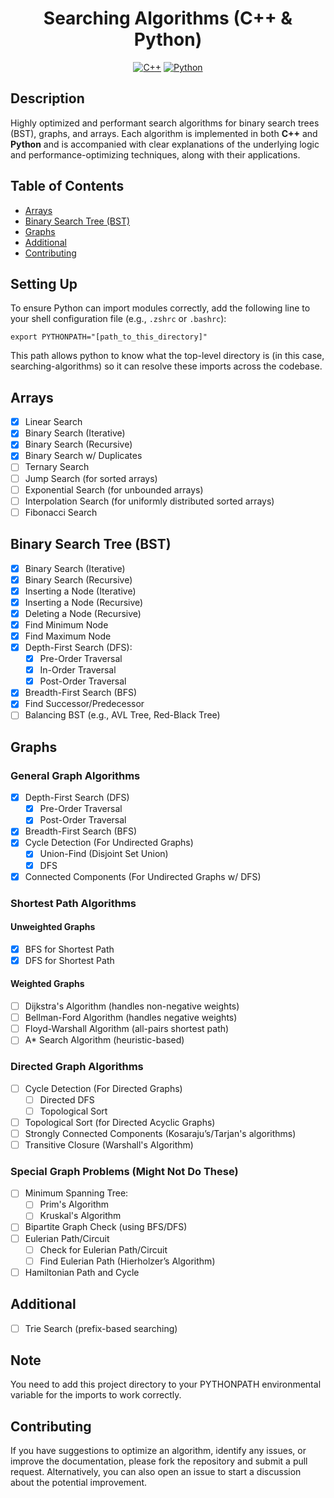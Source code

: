 <h1 align="center">Searching Algorithms (C++ & Python)</h1>

<p align="center">
	<a href="#"><img alt="C++" src="https://img.shields.io/badge/c++-00599C?style=for-the-badge&logo=cplusplus&logoColor=white"></a>
	<a href="#"><img alt="Python" src="https://img.shields.io/badge/python-3670A0?style=for-the-badge&logo=python&logoColor=ffdd54"></a>
</p>

## Description
Highly optimized and performant search algorithms for binary search trees (BST), graphs, and arrays. Each algorithm is implemented in both **C++** and **Python** and is accompanied with clear explanations of the underlying logic and performance-optimizing techniques, along with their applications.

## Table of Contents
- [Arrays](#arrays)
- [Binary Search Tree (BST)](#binary-search-tree-bst)
- [Graphs](#graphs)
- [Additional](#additional)
- [Contributing](#contributing)

## Setting Up
To ensure Python can import modules correctly, add the following line to your shell configuration file (e.g., `.zshrc` or `.bashrc`):

```
export PYTHONPATH="[path_to_this_directory]"
```

This path allows python to know what the top-level directory is (in this case, searching-algorithms) so it can resolve these imports across the codebase.

## Arrays
- [x] Linear Search
- [x] Binary Search (Iterative)
- [x] Binary Search (Recursive)
- [x] Binary Search w/ Duplicates
- [ ] Ternary Search
- [ ] Jump Search (for sorted arrays)
- [ ] Exponential Search (for unbounded arrays)
- [ ] Interpolation Search (for uniformly distributed sorted arrays)
- [ ] Fibonacci Search

## Binary Search Tree (BST)
- [x] Binary Search (Iterative)
- [x] Binary Search (Recursive)
- [x] Inserting a Node (Iterative)
- [x] Inserting a Node (Recursive)
- [x] Deleting a Node (Recursive)
- [x] Find Minimum Node
- [x] Find Maximum Node
- [x] Depth-First Search (DFS):
  - [x] Pre-Order Traversal
  - [x] In-Order Traversal
  - [x] Post-Order Traversal
- [x] Breadth-First Search (BFS)
- [x] Find Successor/Predecessor
- [ ] Balancing BST (e.g., AVL Tree, Red-Black Tree)

## Graphs

### General Graph Algorithms
- [x] Depth-First Search (DFS)
  - [x] Pre-Order Traversal
  - [x] Post-Order Traversal
- [x] Breadth-First Search (BFS)
- [x] Cycle Detection (For Undirected Graphs)
  - [x] Union-Find (Disjoint Set Union)
  - [x] DFS
- [x] Connected Components (For Undirected Graphs w/ DFS)

### Shortest Path Algorithms
#### Unweighted Graphs
- [x] BFS for Shortest Path
- [x] DFS for Shortest Path
#### Weighted Graphs
- [ ] Dijkstra's Algorithm (handles non-negative weights)
- [ ] Bellman-Ford Algorithm (handles negative weights)
- [ ] Floyd-Warshall Algorithm (all-pairs shortest path)
- [ ] A* Search Algorithm (heuristic-based)

### Directed Graph Algorithms
- [ ] Cycle Detection (For Directed Graphs)
  - [ ] Directed DFS
  - [ ] Topological Sort
- [ ] Topological Sort (for Directed Acyclic Graphs)
- [ ] Strongly Connected Components (Kosaraju’s/Tarjan's algorithms)
- [ ] Transitive Closure (Warshall's Algorithm)

### Special Graph Problems (Might Not Do These)
- [ ] Minimum Spanning Tree:
  - [ ] Prim's Algorithm
  - [ ] Kruskal's Algorithm
- [ ] Bipartite Graph Check (using BFS/DFS)
- [ ] Eulerian Path/Circuit
  - [ ] Check for Eulerian Path/Circuit
  - [ ] Find Eulerian Path (Hierholzer’s Algorithm)
- [ ] Hamiltonian Path and Cycle

## Additional
- [ ] Trie Search (prefix-based searching)

## Note
You need to add this project directory to your PYTHONPATH environmental variable for the imports to work correctly.

## Contributing
If you have suggestions to optimize an algorithm, identify any issues, or improve the documentation, please fork the repository and submit a pull request. Alternatively, you can also open an issue to start a discussion about the potential improvement.